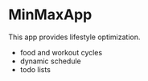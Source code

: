 # MinMaxApp

This app provides lifestyle optimization.
- food and workout cycles
- dynamic schedule
- todo lists